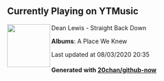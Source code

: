 ## Currently Playing on YTMusic

[<img align="left" width="100" src="https://lh3.googleusercontent.com/owSnY-NluU6TbQ7PDePTTCZ00tfwSpsA7NjxE4HdP6KfdmIX1Oet7BvrwWmMzG9XJny2b3KHRM77ssQo">](https://music.youtube.com/channel/UCUC_Qp7oUMwi4BIN2XH6G7Q)

Dean Lewis - Straight Back Down

**Albums**: A Place We Knew

Last updated at 08/03/2020 20:35

#### Generated with [20chan/github-now](https://github.com/20chan/github-now)


<!--
**20chan/20chan** is a ✨ _special_ ✨ repository because its `README.md` (this file) appears on your GitHub profile.

Here are some ideas to get you started:

- 🔭 I’m currently working on ...
- 🌱 I’m currently learning ...
- 👯 I’m looking to collaborate on ...
- 🤔 I’m looking for help with ...
- 💬 Ask me about ...
- 📫 How to reach me: ...
- 😄 Pronouns: ...
- ⚡ Fun fact: ...
-->
